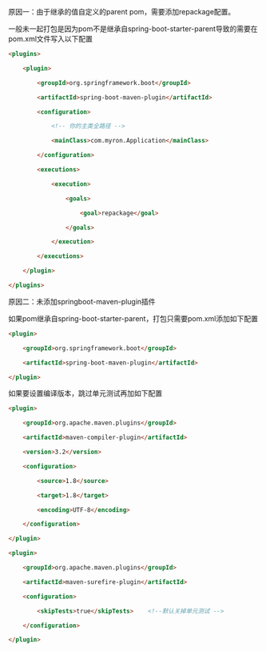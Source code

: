 原因一：由于继承的值自定义的parent pom，需要添加repackage配置。

一般未一起打包是因为pom不是继承自spring-boot-starter-parent导致的需要在pom.xml文件写入以下配置

```html
<plugins>

	<plugin>

		<groupId>org.springframework.boot</groupId>

		<artifactId>spring-boot-maven-plugin</artifactId>

		<configuration>

			<!-- 你的主类全路径 -->

			<mainClass>com.myron.Application</mainClass>

		</configuration>

		<executions>

			<execution>

				<goals>

					<goal>repackage</goal>

				</goals>

			</execution>

		</executions>

	</plugin>	

</plugins>
```

原因二：未添加springboot-maven-plugin插件

如果pom继承自spring-boot-starter-parent，打包只需要pom.xml添加如下配置

```html
<plugin>

    <groupId>org.springframework.boot</groupId>

    <artifactId>spring-boot-maven-plugin</artifactId>

</plugin>
```

如果要设置编译版本，跳过单元测试再加如下配置

```html
<plugin>

    <groupId>org.apache.maven.plugins</groupId>

    <artifactId>maven-compiler-plugin</artifactId>

    <version>3.2</version>

    <configuration>

        <source>1.8</source>

        <target>1.8</target>

        <encoding>UTF-8</encoding>

    </configuration>

</plugin>

<plugin>

    <groupId>org.apache.maven.plugins</groupId>

    <artifactId>maven-surefire-plugin</artifactId>

    <configuration>

        <skipTests>true</skipTests>    <!--默认关掉单元测试 -->

    </configuration>

</plugin>
```